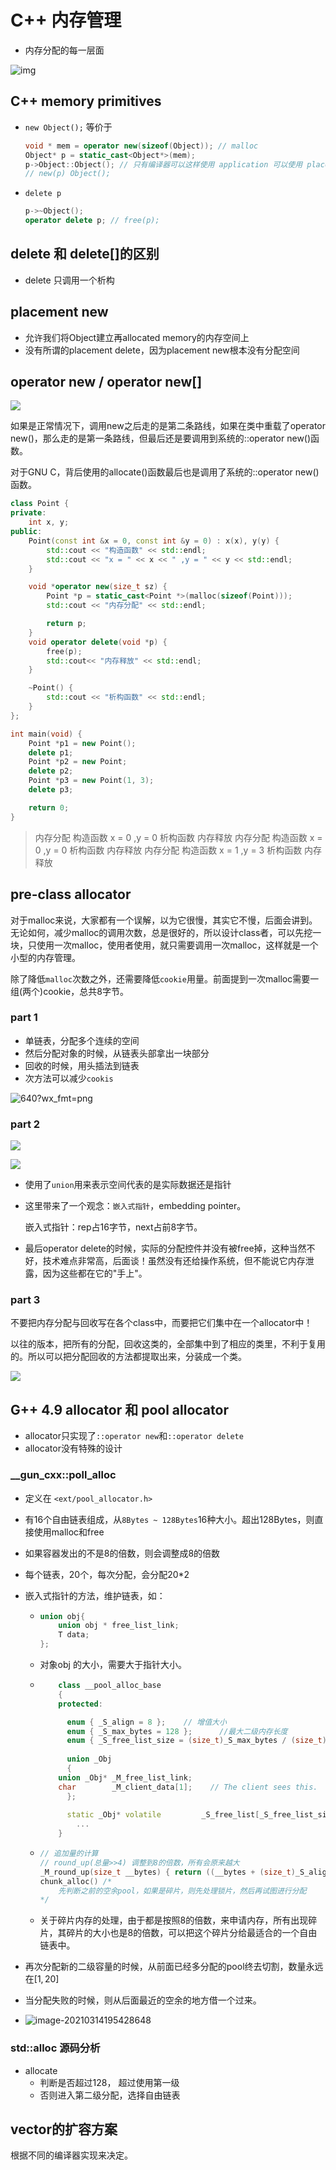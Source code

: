 # C++ 内存管理

- 内存分配的每一层面

![img](https://img-blog.csdnimg.cn/20200411175727113.png?x-oss-process=image/watermark,type_ZmFuZ3poZW5naGVpdGk,shadow_10,text_aHR0cHM6Ly9ibG9nLmNzZG4ubmV0L3FxXzI3MjYyNzI3,size_16,color_FFFFFF,t_70)

## C++ memory primitives

- `new Object();` 等价于

  ```cpp
  void * mem = operator new(sizeof(Object)); // malloc
  Object* p = static_cast<Object*>(mem);
  p->Object::Object(); // 只有编译器可以这样使用 application 可以使用 placement new
  // new(p) Object();
  ```

- `delete p`

  ```cpp
  p->~Object();
  operator delete p; // free(p);
  ```

## delete 和 delete[]的区别

  - delete 只调用一个析构

## placement new

- 允许我们将Object建立再allocated memory的内存空间上
- 没有所谓的placement delete，因为placement new根本没有分配空间

## operator new / operator new[]

![](https://ss.csdn.net/p?https://mmbiz.qpic.cn/mmbiz_png/WwIcQHkD5mcpGpZWC00BdwOPWk1hdJFtBArZy8fkQuhZUO2Kib1CuvvgmcCYSfQvibVHnkG1Pmxr54SExueuwTJQ/640?wx_fmt=png)

如果是正常情况下，调用new之后走的是第二条路线，如果在类中重载了operator new()，那么走的是第一条路线，但最后还是要调用到系统的::operator new()函数。

对于GNU C，背后使用的allocate()函数最后也是调用了系统的::operator new()函数。

```c++
class Point {
private:
    int x, y;
public:
    Point(const int &x = 0, const int &y = 0) : x(x), y(y) {
        std::cout << "构造函数" << std::endl;
        std::cout << "x = " << x << " ,y = " << y << std::endl;
    }

    void *operator new(size_t sz) {
        Point *p = static_cast<Point *>(malloc(sizeof(Point)));
        std::cout << "内存分配" << std::endl;

        return p;
    }
    void operator delete(void *p) {
        free(p);
        std::cout<< "内存释放" << std::endl;
    }

    ~Point() {
        std::cout << "析构函数" << std::endl;
    }
};

int main(void) {
    Point *p1 = new Point();
    delete p1;
    Point *p2 = new Point;
    delete p2;
    Point *p3 = new Point(1, 3);
    delete p3;

    return 0;
}
```

> 内存分配
> 构造函数
> x = 0 ,y = 0
> 析构函数
> 内存释放
> 内存分配
> 构造函数
> x = 0 ,y = 0
> 析构函数
> 内存释放
> 内存分配
> 构造函数
> x = 1 ,y = 3
> 析构函数
> 内存释放

## pre-class allocator 

对于malloc来说，大家都有一个误解，以为它很慢，其实它不慢，后面会讲到。无论如何，减少malloc的调用次数，总是很好的，所以设计class者，可以先挖一块，只使用一次malloc，使用者使用，就只需要调用一次malloc，这样就是一个小型的内存管理。

除了降低`malloc`次数之外，还需要降低`cookie`用量。前面提到一次malloc需要一组(两个)cookie，总共8字节。

### part 1

- 单链表，分配多个连续的空间
- 然后分配对象的时候，从链表头部拿出一块部分
- 回收的时候，用头插法到链表
- 次方法可以减少`cookis`

![640?wx_fmt=png](https://ss.csdn.net/p?https://mmbiz.qpic.cn/mmbiz_png/WwIcQHkD5mcpGpZWC00BdwOPWk1hdJFt78MP1RmsD7nEPWIayicy4bPxkIUfgfhX1FLXSMR6Bk9ibiaCQkbQFupTQ/640?wx_fmt=png)

### part 2

![](https://ss.csdn.net/p?https://mmbiz.qpic.cn/mmbiz_png/WwIcQHkD5mcpGpZWC00BdwOPWk1hdJFtTQciaPKgWw45lFB53UCP6WDIkGHVQibkl5kt0gL7D6v0ezWaN3zG7MuQ/640?wx_fmt=png)

![](https://ss.csdn.net/p?https://mmbiz.qpic.cn/mmbiz_png/WwIcQHkD5mcpGpZWC00BdwOPWk1hdJFtTITGyHVPn6v9xdFEoQPRFyXIFwTRlTyybc0DiapcUofggYu14picSlvA/640?wx_fmt=png)

- 使用了`union`用来表示空间代表的是实际数据还是指针

- 这里带来了一个观念：`嵌入式指针`，embedding pointer。

  嵌入式指针：rep占16字节，next占前8字节。  

- 最后operator delete的时候，实际的分配控件并没有被free掉，这种当然不好，技术难点非常高，后面谈！虽然没有还给操作系统，但不能说它内存泄露，因为这些都在它的"手上"。

    

### part 3

不要把内存分配与回收写在各个class中，而要把它们集中在一个allocator中！

以往的版本，把所有的分配，回收这类的，全部集中到了相应的类里，不利于复用的。所以可以把分配回收的方法都提取出来，分装成一个类。

![](https://ss.csdn.net/p?https://mmbiz.qpic.cn/mmbiz_png/WwIcQHkD5mcpGpZWC00BdwOPWk1hdJFtMdx2GSDomjFqPn8LB3B7RQjgTicrupibPeCEQg9fkDdMOibTrc0bZF4Bw/640?wx_fmt=png)

## G++ 4.9 allocator 和 pool allocator

- allocator只实现了`::operator new`和`::operator delete`
- allocator没有特殊的设计

### __gun_cxx::poll_alloc

- 定义在 `<ext/pool_allocator.h>`

- 有16个自由链表组成，从`8Bytes ~ 128Bytes`16种大小。超出128Bytes，则直接使用malloc和free

- 如果容器发出的不是8的倍数，则会调整成8的倍数

- 每个链表，20个，每次分配，会分配20*2

- 嵌入式指针的方法，维护链表，如：

  - ```cpp
    union obj{
        union obj * free_list_link;
        T data;
    };
    ```

  - 对象obj 的大小，需要大于指针大小。

  - ```cpp
        class __pool_alloc_base
        {
        protected:
    
          enum { _S_align = 8 };	// 增值大小
          enum { _S_max_bytes = 128 };		//最大二级内存长度
          enum { _S_free_list_size = (size_t)_S_max_bytes / (size_t)_S_align };    // 长度
          
          union _Obj
          {
    	union _Obj* _M_free_list_link;
    	char        _M_client_data[1];    // The client sees this.
          };
          
          static _Obj* volatile         _S_free_list[_S_free_list_size];		// 空闲链表内存池
            ...
        }
    ```

  - ```cpp
    // 追加量的计算
    // round_up(总量>>4) 调整到8的倍数，所有会原来越大
    _M_round_up(size_t __bytes) { return ((__bytes + (size_t)_S_align - 1) & ~((size_t)_S_align - 1)); }
    chunk_alloc() /*
    	先判断之前的空余pool，如果是碎片，则先处理锁片，然后再试图进行分配
    */
    ```

  - 关于碎片内存的处理，由于都是按照8的倍数，来申请内存，所有出现碎片，其碎片的大小也是8的倍数，可以把这个碎片分给最适合的一个自由链表中。

- 再次分配新的二级容量的时候，从前面已经多分配的pool终去切割，数量永远在$[1,20]$

- 当分配失败的时候，则从后面最近的空余的地方借一个过来。

- ![image-20210314195428648](https://i.loli.net/2021/03/14/TAfxpqstU7y8GJw.png)

### std::alloc 源码分析

- allocate 
  - 判断是否超过128， 超过使用第一级
  - 否则进入第二级分配，选择自由链表



## vector的扩容方案

根据不同的编译器实现来决定。

